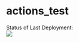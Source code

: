 # actions_test

Status of Last Deployment:<br>
<img src="https://github.com/swatkiev/actions_test/workflows/deploy_new_site/badge.svg?branch=main"><br>
